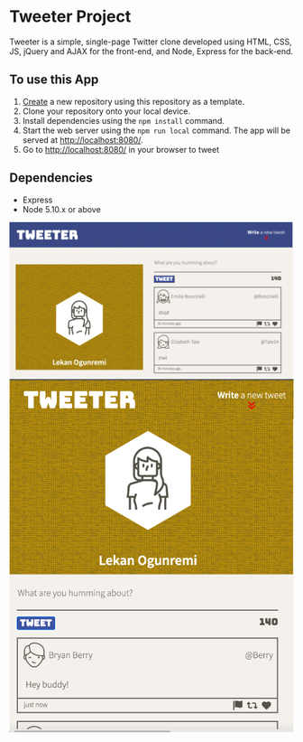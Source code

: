 # Tweeter Project

Tweeter is a simple, single-page Twitter clone developed using HTML, CSS, JS, jQuery and AJAX for the front-end, and Node, Express for the back-end.

## To use this App

1. [Create](https://docs.github.com/en/repositories/creating-and-managing-repositories/creating-a-repository-from-a-template) a new repository using this repository as a template.
2. Clone your repository onto your local device.
3. Install dependencies using the `npm install` command.
3. Start the web server using the `npm run local` command. The app will be served at <http://localhost:8080/>.
4. Go to <http://localhost:8080/> in your browser to tweet

## Dependencies

- Express
- Node 5.10.x or above

!["Screenshot of Tweeter Desktop View"](https://github.com/OOgunremi/tweeter/blob/master/doc/Desktop%20View.png)
!["Screenshot of Tweeter Mobile View"](https://github.com/OOgunremi/tweeter/blob/master/doc/Mobile%20View.png)

